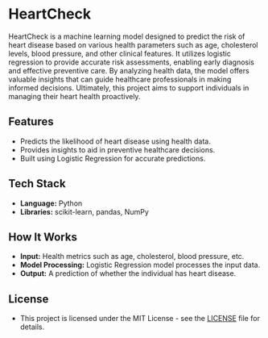 # HeartCheck
HeartCheck is a machine learning model designed to predict the risk of heart disease based on various health parameters such as age, cholesterol levels, blood pressure, and other clinical features. It utilizes logistic regression to provide accurate risk assessments, enabling early diagnosis and effective preventive care. By analyzing health data, the model offers valuable insights that can guide healthcare professionals in making informed decisions. Ultimately, this project aims to support individuals in managing their heart health proactively.
## Features
- Predicts the likelihood of heart disease using health data.
- Provides insights to aid in preventive healthcare decisions.
- Built using Logistic Regression for accurate predictions.

## Tech Stack
- **Language:** Python
- **Libraries:** scikit-learn, pandas, NumPy

## How It Works
- **Input:** Health metrics such as age, cholesterol, blood pressure, etc.
- **Model Processing:** Logistic Regression model processes the input data.
- **Output:** A prediction of whether the individual has heart disease.

## License
- This project is licensed under the MIT License - see the [LICENSE](LICENSE) file for details.

